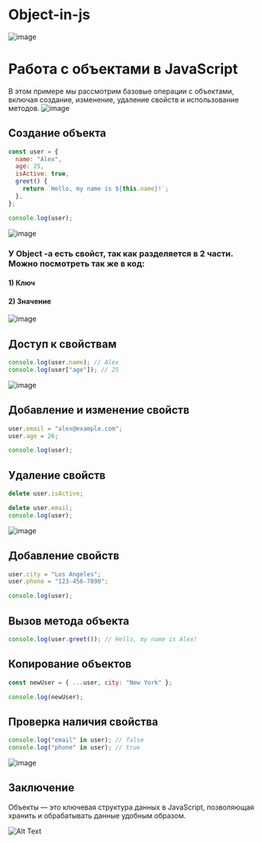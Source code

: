 # Object-in-js
![image](https://github.com/user-attachments/assets/98746a84-7233-4d19-87cb-851d0a914d31)

# Работа с объектами в JavaScript

В этом примере мы рассмотрим базовые операции с объектами, включая создание, изменение, удаление свойств и использование методов.
![image](https://github.com/user-attachments/assets/d804f19f-e059-4bf6-8978-456abf3fb5f7)

## Создание объекта

```javascript
const user = {
  name: "Alex",
  age: 25,
  isActive: true,
  greet() {
    return `Hello, my name is ${this.name}!`;
  },
};

console.log(user);
```
![image](https://github.com/user-attachments/assets/a9033897-dc61-48f1-b1af-1a20aeb36787)


### У Object -а есть свойст, так как разделяется в 2 части. Можно посмотреть так же в код:
#### 1) Ключ
#### 2) Значение

![image](https://github.com/user-attachments/assets/dab0d602-1452-4f2f-b1a6-2549f7d26a3c)


## Доступ к свойствам

```javascript
console.log(user.name); // Alex
console.log(user["age"]); // 25
```

![image](https://github.com/user-attachments/assets/e2094de8-de82-4bd8-9808-d27ecb02ecd0)

## Добавление и изменение свойств

```javascript
user.email = "alex@example.com";
user.age = 26;

console.log(user);
```

## Удаление свойств

```javascript
delete user.isActive;

delete user.email;
console.log(user);
```
![image](https://github.com/user-attachments/assets/03f2eef6-a36c-4cf7-9379-1862819d564a)

## Добавление свойств

```javascript
user.city = "Los Angeles";
user.phone = "123-456-7890";

console.log(user);
```
## Вызов метода объекта

```javascript
console.log(user.greet()); // Hello, my name is Alex!
```

## Копирование объектов

```javascript
const newUser = { ...user, city: "New York" };

console.log(newUser);
```

## Проверка наличия свойства

```javascript
console.log("email" in user); // false
console.log("phone" in user); // true
```

![image](https://github.com/user-attachments/assets/ef702e74-ecad-4159-971f-09a3db3beef2)


## Заключение

Объекты — это ключевая структура данных в JavaScript, позволяющая хранить и обрабатывать данные удобным образом.

![Alt Text](https://media.giphy.com/media/vFKqnCdLPNOKc/giphy.gif)
